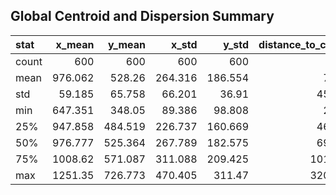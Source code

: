 ## Global Centroid and Dispersion Summary

| stat   |   x_mean |   y_mean |   x_std |   y_std |   distance_to_center |
|:-------|---------:|---------:|--------:|--------:|---------------------:|
| count  |  600     |  600     | 600     | 600     |              600     |
| mean   |  976.062 |  528.26  | 264.316 | 186.554 |               78.56  |
| std    |   59.185 |   65.758 |  66.201 |  36.91  |               45.183 |
| min    |  647.351 |  348.05  |  89.386 |  98.808 |                2.163 |
| 25%    |  947.858 |  484.519 | 226.737 | 160.669 |               46.277 |
| 50%    |  976.777 |  525.364 | 267.789 | 182.575 |               69.693 |
| 75%    | 1008.62  |  571.087 | 311.088 | 209.425 |              101.072 |
| max    | 1251.35  |  726.773 | 470.405 | 311.47  |              320.171 |